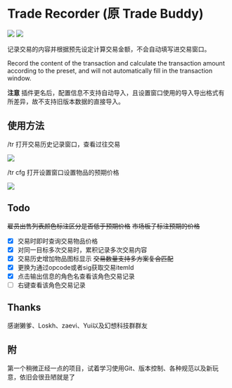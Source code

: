 # Trade Recorder (原 Trade Buddy)
[![](https://img.shields.io/badge/dynamic/xml?color=success&label=repo%20version&query=%2F%2FProject%2FPropertyGroup%2FVersion&url=https%3A%2F%2Fraw.githubusercontent.com%2Fstatus102%2FTradeRecorder%2Fmaster%2FTradeRecorder%2FTradeRecorder.csproj)](https://github.com/status102/TradeRecorder/raw/master/latest.zip)
[![](https://img.shields.io/github/v/release/status102/TradeRecorder.svg)](https://github.com/status102/TradeRecorder/releases/latest)

记录交易的内容并根据预先设定计算交易金额，不会自动填写进交易窗口。

Record the content of the transaction and calculate the transaction amount according to the preset, and will not automatically fill in the transaction window.

**注意**
插件更名后，配置信息不支持自动导入，且设置窗口使用的导入导出格式有所差异，故不支持旧版本数据的直接导入。


## 使用方法

/tr 打开交易历史记录窗口，查看过往交易

![](https://github.com/status102/TradeRecorder/raw/master/Image/History.png)

/tr cfg 打开设置窗口设置物品的预期价格

![](https://github.com/status102/TradeRecorder/raw/master/Image/Setting.png)

## Todo

~~雇员出售列表颜色标注区分是否低于预期价格~~
~~市场板子标注预期的价格~~
- [x] 交易时即时查询交易物品价格
- [x] 对同一目标多次交易时，累积记录多次交易内容
- [x] 交易历史增加物品图标显示
~~交易数量支持多方案复合匹配~~
- [x] 更换为通过opcode或者sig获取交易itemId
- [x] 点击输出信息的角色名查看该角色交易记录
- [ ] 右键查看该角色交易记录

## Thanks

感谢獭爹、Loskh、zaevi、Yui以及幻想科技群群友

## 附

第一个稍微正经一点的项目，试着学习使用Git、版本控制、各种规范以及新玩意，依旧会很丑陋就是了
